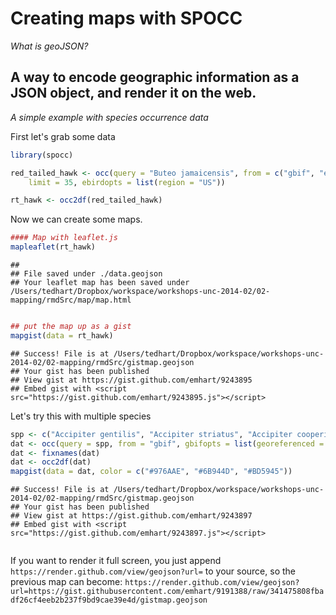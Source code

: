 Creating maps with SPOCC
========================================================

*What is geoJSON?*

A way to encode geographic information as a JSON object, and render it on the web.
---

*A simple example with species occurrence data*

First let's grab some data


```r
library(spocc)

red_tailed_hawk <- occ(query = "Buteo jamaicensis", from = c("gbif", "ebird"), 
    limit = 35, ebirdopts = list(region = "US"))

rt_hawk <- occ2df(red_tailed_hawk)
```



Now we can create some maps.


```r
#### Map with leaflet.js
mapleaflet(rt_hawk)
```

```
## 
## File saved under ./data.geojson
## Your leaflet map has been saved under /Users/tedhart/Dropbox/workspace/workshops-unc-2014-02/02-mapping/rmdSrc/map/map.html
```

```r

## put the map up as a gist
mapgist(data = rt_hawk)
```

```
## Success! File is at /Users/tedhart/Dropbox/workspace/workshops-unc-2014-02/02-mapping/rmdSrc/gistmap.geojson
## Your gist has been published
## View gist at https://gist.github.com/emhart/9243895
## Embed gist with <script src="https://gist.github.com/emhart/9243895.js"></script>
```



Let's try this with multiple species


```r
spp <- c("Accipiter gentilis", "Accipiter striatus", "Accipiter cooperii")
dat <- occ(query = spp, from = "gbif", gbifopts = list(georeferenced = TRUE))
dat <- fixnames(dat)
dat <- occ2df(dat)
mapgist(data = dat, color = c("#976AAE", "#6B944D", "#BD5945"))
```

```
## Success! File is at /Users/tedhart/Dropbox/workspace/workshops-unc-2014-02/02-mapping/rmdSrc/gistmap.geojson
## Your gist has been published
## View gist at https://gist.github.com/emhart/9243897
## Embed gist with <script src="https://gist.github.com/emhart/9243897.js"></script>
```

```r

```


If you want to render it full screen, you just append `https://render.github.com/view/geojson?url=` to your source, so the previous map can become: `https://render.github.com/view/geojson?url=https://gist.githubusercontent.com/emhart/9191388/raw/341475808fbadf26cf4eeb2b237f9bd9cae39e4d/gistmap.geojson`
